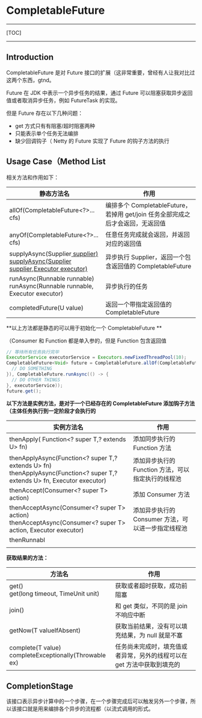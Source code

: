 # CompletableFuture

---

[TOC]

---

## Introduction

CompletableFuture 是对 Future 接口的扩展（这非常重要，曾经有人让我对比过这两个东西，gtnd。

Future 在 JDK 中表示一个异步任务的结果，通过 Future 可以阻塞获取异步返回值或者取消异步任务，例如 FutureTask 的实现。

但是 Future 存在以下几种问题：

- get 方式只有有阻塞/超时阻塞两种
- 只能表示单个任务无法编排
- 缺少回调钩子（ Netty 的 Future 实现了 Future 的钩子方法的执行



## Usage Case（Method List

相关方法和作用如下：

| 静态方法名                                                   | 作用                                                         |
| ------------------------------------------------------------ | ------------------------------------------------------------ |
| allOf(CompletableFuture<?>... cfs)                           | 编排多个 CompletableFuture，若掉用 get/join 任务全部完成之后才会返回，无返回值 |
| anyOf(CompletableFuture<?>... cfs)                           | 任意任务完成就会返回，并返回对应的返回值                     |
| supplyAsync(Supplier<U> supplier)<br />supplyAsync(Supplier<U> supplier,Executor executor) | 异步执行 Supplier，返回一个包含返回值的 CompletableFuture<U> |
| runAsync(Runnable runnable)<br />runAsync(Runnable runnable, Executor executor) | 异步执行的任务                                               |
| completedFuture(U value)                                     | 返回一个带指定返回值的 CompletableFuture                     |

**以上方法都是静态的可以用于初始化一个 CompletableFuture **

（Consumer 和 Function 都是单入参的，但是 Function 包含返回值

```java
// 等待所有任务执行完毕
ExecutorService executorService = Executors.newFixedThreadPool(10);
CompletableFuture<Void> future = CompletableFuture.allOf(CompletableFuture.runAsync(() -> {
  // DO SOMETHING
}), CompletableFuture.runAsync(() -> {
  // DO OTHER THINGS
}, executorService));
future.get();
```

**以下方法是实例方法，是对于一个已经存在的 CompletableFuture 添加钩子方法（主体任务执行到一定阶段才会执行的**

| 实例方法名                                                   | 作用                                                |
| ------------------------------------------------------------ | --------------------------------------------------- |
| thenApply(     Function<? super T,? extends U> fn)           | 添加同步执行的  Function 方法                       |
| thenApplyAsync(Function<? super T,? extends U> fn)<br />thenApplyAsync(Function<? super T,? extends U> fn, Executor executor) | 添加异步执行的  Function 方法，可以指定执行的线程池 |
| thenAccept(Consumer<? super T> action)                       | 添加 Consumer 方法                                  |
| thenAcceptAsync(Consumer<? super T> action)  <br />thenAcceptAsync(Consumer<? super T> action, Executor executor) | 添加异步执行的 Consumer 方法，可以进一步指定线程池  |
| thenRunnabl                                                  |                                                     |
|                                                              |                                                     |



**获取结果的方法：**



| 方法名                                                      | 作用                                                         |
| ----------------------------------------------------------- | ------------------------------------------------------------ |
| get() <br />get(long timeout, TimeUnit unit)                | 获取或者超时获取，成功前阻塞                                 |
| join()                                                      | 和 get 类似，不同的是 join 不响应中断                        |
| getNow(T valueIfAbsent)                                     | 获取当前结果，没有可以填充结果，为 null 就是不塞             |
| complete(T value) <br />completeExceptionally(Throwable ex) | 任务尚未完成时，填充值或者异常，另外的线程可以在 get 方法中获取到填充的 |

## CompletionStage

该接口表示异步计算中的一个步骤，在一个步骤完成后可以触发另外一个步骤，所以该接口就是用来编排各个异步的流程都（以流式调用的形式。